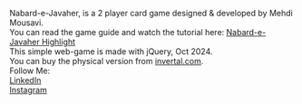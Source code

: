 Nabard-e-Javaher, is a 2 player card game designed & developed by Mehdi Mousavi.<br>
You can read the game guide and watch the tutorial here: <a href="https://www.instagram.com/s/aGlnaGxpZ2h0OjE3OTI5OTcyNzQ1ODU3NTA1?igsh=bW4yNXdnZ3N0NXl1" target="_blank">Nabard-e-Javaher Highlight</a>
<br>
This simple web-game is made with jQuery, Oct 2024.
<br>
You can buy the physical version from <a href="https://invertal.com" target="_blank">invertal.com</a>.
<br>Follow Me:<br>
<a href="https://www.linkedin.com/in/mehdi-mousavi-ba5b371bb/">LinkedIn</a>
<br>
<a href="https://instagram.com/invertalgames">Instagram</a>

